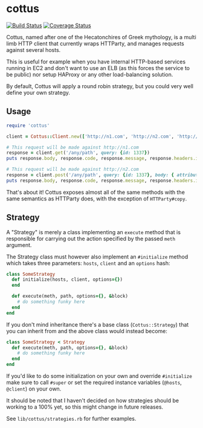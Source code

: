 # cottus

[![Build Status](https://travis-ci.org/mthssdrbrg/cottus.png?branch=master)](https://travis-ci.org/mthssdrbrg/cottus)
[![Coverage Status](https://coveralls.io/repos/mthssdrbrg/cottus/badge.png?branch=master)](https://coveralls.io/r/mthssdrbrg/cottus?branch=master)

Cottus, named after one of the Hecatonchires of Greek mythology, is a multi limb
HTTP client that currently wraps HTTParty, and manages requests against several
hosts.

This is useful for example when you have internal HTTP-based services running in
EC2 and don't want to use an ELB (as this forces the service to be public) nor
setup HAProxy or any other load-balancing solution.

By default, Cottus will apply a round robin strategy, but you could very well
define your own strategy.

## Usage

```ruby
require 'cottus'

client = Cottus::Client.new(['http://n1.com', 'http://n2.com', 'http://n3.com'])

# This request will be made against http://n1.com
response = client.get('/any/path', query: {id: 1337})
puts response.body, response.code, response.message, response.headers.inspect

# This request will be made against http://n2.com
response = client.post('/any/path', query: {id: 1337}, body: { attribute: 'cool'})
puts response.body, response.code, response.message, response.headers.inspect
```

That's about it! Cottus exposes almost all of the same methods with the same semantics as
HTTParty does, with the exception of ```HTTParty#copy```.

## Strategy

A "Strategy" is merely a class implementing an ```execute``` method that is
responsible for carrying out the action specified by the passed ```meth```
argument.

The Strategy class must however also implement an ```#initialize``` method which
takes three parameters: ```hosts```, ```client``` and an ```options``` hash:

```ruby
class SomeStrategy
  def initialize(hosts, client, options={})
  end

  def execute(meth, path, options={}, &block)
    # do something funky here
  end
end
```

If you don't mind inheritance there's a base class (```Cottus::Strategy```) that
you can inherit from and the above class would instead become:

```ruby
class SomeStrategy < Strategy
  def execute(meth, path, options={}, &block)
    # do something funky here
  end
end
```

If you'd like to do some initialization on your own and override
```#initialize``` make sure to call ```#super``` or set the required instance
variables (```@hosts```, ```@client```) on your own.

It should be noted that I haven't decided on how strategies should be working to
a 100% yet, so this might change in future releases.

See ```lib/cottus/strategies.rb``` for further examples.
